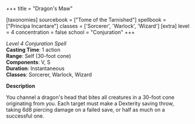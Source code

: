 +++
title = "Dragon's Maw"

[taxonomies]
sourcebook = ["Tome of the Tarnished"]
spellbook = ["Principa Incantare"]
classes = ['Sorcerer', 'Warlock', 'Wizard']
[extra]
level = 4
concentration = false
school = "Conjuration"
+++

*Level 4 Conjuration Spell*  
**Casting Time**: 1 action  
**Range**: Self (30-foot cone)  
**Components**: V, S  
**Duration**: Instantaneous  
**Classes**: Sorcerer, Warlock, Wizard  

**Description**

You channel a dragon's head that bites all creatures in a 30-foot cone originating from you. Each target must make a Dexterity saving throw, taking  6d8 piercing damage on a failed save, or half as much on a successful one.